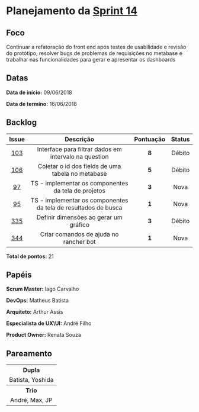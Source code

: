 # Planejamento da [Sprint 14](https://github.com/fga-gpp-mds/2018.1-TropicalHazards-BI/milestone/16)

## Foco
Continuar a refatoração do front end após testes de usabilidade e revisão do protótipo, resolver bugs de problemas de requisições no metabase e trabalhar nas funcionalidades para gerar e apresentar os dashboards

## Datas
<b>Data de início:</b> 09/06/2018

<b>Data de termino:</b> 16/06/2018

## Backlog

<table style="text-align:center" class="responsive-table highlight bordered">
  <thead>
    <tr>
      <th>Issue</th>
      <th>Descrição</th>
      <th>Pontuação</th>
      <th>Status</th>
    </tr>
  </thead>
  <tbody>
    <tr>
      <td>
        <a href="https://github.com/fga-gpp-mds/2018.1-TropicalHazards-BI-FrontEnd/issues/103">103</a>
      </td>
      <td>Interface para filtrar dados em intervalo na question</td>
      <td><b>8</b></td>
      <td>Débito</td>
    </tr>
    <tr>
      <td>
        <a href="https://github.com/fga-gpp-mds/2018.1-TropicalHazards-BI-FrontEnd/issues/106">106</a>
      </td>
      <td>Coletar o id dos fields de uma tabela no metabase</td>
      <td><b>5</b></td>
      <td>Débito</td>
    </tr>
    <tr>
      <td>
        <a href="https://github.com/fga-gpp-mds/2018.1-TropicalHazards-BI-FrontEnd/issues/97">97</a>
      </td>
      <td>TS - implementar os componentes da tela de projetos</td>
      <td><b>3</b></td>
      <td>Nova</td>
    </tr>
    <tr>
      <td>
        <a href="https://github.com/fga-gpp-mds/2018.1-TropicalHazards-BI-FrontEnd/issues/95">95</a>
      </td>
      <td>TS - implementar os componentes da tela de resultados de busca</td>
      <td><b>1</b></td>
      <td>Nova</td>
    </tr>
    <tr>
      <td>
        <a href=https://github.com/fga-gpp-mds/2018.1-TropicalHazards-BI/issues/335">335</a>
      </td>
      <td>Definir dimensões ao gerar um gráfico</td>
      <td><b>3</b></td>
      <td>Débito</td>
    </tr>
    <tr>
      <td>
        <a href=https://github.com/fga-gpp-mds/2018.1-TropicalHazards-BI/issues/344">344</a>
      </td>
      <td>Criar comandos de ajuda no rancher bot</td>
      <td><b>1</b></td>
      <td>Nova</td>
    </tr>
  </tbody>
</table>

<b>Total de pontos:</b> 21

## Papéis
<b>Scrum Master:</b> Iago Carvalho

<b>DevOps:</b>  Matheus Batista

<b>Arquiteto:</b> Arthur Assis

<b>Especialista de UX\UI:</b> André Filho

<b>Product Owner:</b> Renata Souza

## Pareamento
<table style="text-align: center" class="responsive-table highlight bordered">
  <tr>
      <th>Dupla</th>
  </tr>
  <tr>
      <td> Batista, Yoshida</td>
  </tr>
  <tr>
      <th>Trio</th>
  </tr>
  <tr>
      <td> André, Max, JP</td>
  </tr>
</table>

